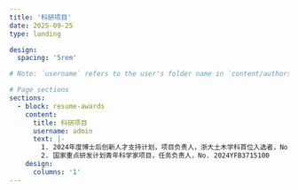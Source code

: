 ```yaml
---
title: '科研项目'
date: 2025-09-25
type: landing

design:
  spacing: '5rem'

# Note: `username` refers to the user's folder name in `content/authors/`

# Page sections
sections:
  - block: resume-awards
    content:
      title: 科研项目
      username: admin
      text: |-
        1. 2024年度博士后创新人才支持计划，项目负责人，浙大土木学科首位入选者，No. BX20240320
        2. 国家重点研发计划青年科学家项目，任务负责人，No. 2024YFB3715100
    design:
      columns: '1'
---
```

